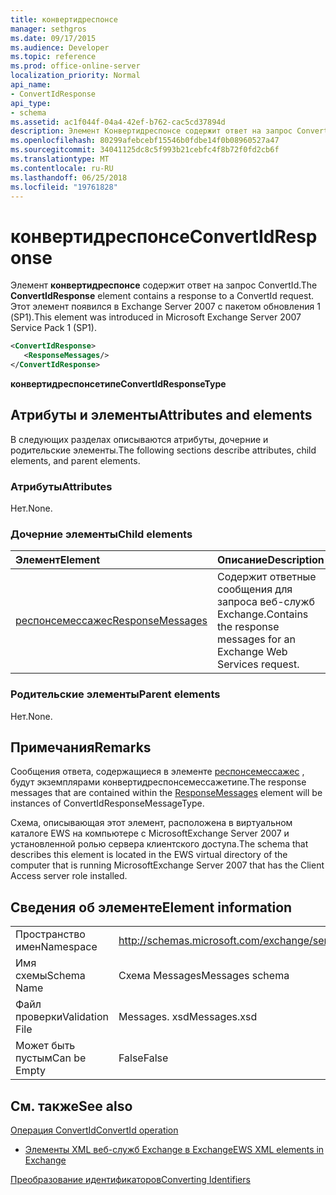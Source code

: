 ```yaml
---
title: конвертидреспонсе
manager: sethgros
ms.date: 09/17/2015
ms.audience: Developer
ms.topic: reference
ms.prod: office-online-server
localization_priority: Normal
api_name:
- ConvertIdResponse
api_type:
- schema
ms.assetid: ac1f044f-04a4-42ef-b762-cac5cd37894d
description: Элемент Конвертидреспонсе содержит ответ на запрос ConvertId. Этот элемент появился в Exchange Server 2007 с пакетом обновления 1 (SP1).
ms.openlocfilehash: 80299afebcebf15546b0fdbe14f0b08960527a47
ms.sourcegitcommit: 34041125dc8c5f993b21cebfc4f8b72f0fd2cb6f
ms.translationtype: MT
ms.contentlocale: ru-RU
ms.lasthandoff: 06/25/2018
ms.locfileid: "19761828"
---
```

# <a name="convertidresponse"></a><span data-ttu-id="f1589-104">конвертидреспонсе</span><span class="sxs-lookup"><span data-stu-id="f1589-104">ConvertIdResponse</span></span>

<span data-ttu-id="f1589-105">Элемент **конвертидреспонсе** содержит ответ на запрос ConvertId.</span><span class="sxs-lookup"><span data-stu-id="f1589-105">The **ConvertIdResponse** element contains a response to a ConvertId request.</span></span> <span data-ttu-id="f1589-106">Этот элемент появился в Exchange Server 2007 с пакетом обновления 1 (SP1).</span><span class="sxs-lookup"><span data-stu-id="f1589-106">This element was introduced in Microsoft Exchange Server 2007 Service Pack 1 (SP1).</span></span> 
  
```xml
<ConvertIdResponse>
   <ResponseMessages/>
</ConvertIdResponse>
```

 <span data-ttu-id="f1589-107">**конвертидреспонсетипе**</span><span class="sxs-lookup"><span data-stu-id="f1589-107">**ConvertIdResponseType**</span></span>
## <a name="attributes-and-elements"></a><span data-ttu-id="f1589-108">Атрибуты и элементы</span><span class="sxs-lookup"><span data-stu-id="f1589-108">Attributes and elements</span></span>

<span data-ttu-id="f1589-109">В следующих разделах описываются атрибуты, дочерние и родительские элементы.</span><span class="sxs-lookup"><span data-stu-id="f1589-109">The following sections describe attributes, child elements, and parent elements.</span></span>
  
### <a name="attributes"></a><span data-ttu-id="f1589-110">Атрибуты</span><span class="sxs-lookup"><span data-stu-id="f1589-110">Attributes</span></span>

<span data-ttu-id="f1589-111">Нет.</span><span class="sxs-lookup"><span data-stu-id="f1589-111">None.</span></span>
  
### <a name="child-elements"></a><span data-ttu-id="f1589-112">Дочерние элементы</span><span class="sxs-lookup"><span data-stu-id="f1589-112">Child elements</span></span>

|<span data-ttu-id="f1589-113">**Элемент**</span><span class="sxs-lookup"><span data-stu-id="f1589-113">**Element**</span></span>|<span data-ttu-id="f1589-114">**Описание**</span><span class="sxs-lookup"><span data-stu-id="f1589-114">**Description**</span></span>|
|:-----|:-----|
|[<span data-ttu-id="f1589-115">респонсемессажес</span><span class="sxs-lookup"><span data-stu-id="f1589-115">ResponseMessages</span></span>](responsemessages.md) <br/> |<span data-ttu-id="f1589-116">Содержит ответные сообщения для запроса веб-служб Exchange.</span><span class="sxs-lookup"><span data-stu-id="f1589-116">Contains the response messages for an Exchange Web Services request.</span></span>  <br/> |
   
### <a name="parent-elements"></a><span data-ttu-id="f1589-117">Родительские элементы</span><span class="sxs-lookup"><span data-stu-id="f1589-117">Parent elements</span></span>

<span data-ttu-id="f1589-118">Нет.</span><span class="sxs-lookup"><span data-stu-id="f1589-118">None.</span></span>
  
## <a name="remarks"></a><span data-ttu-id="f1589-119">Примечания</span><span class="sxs-lookup"><span data-stu-id="f1589-119">Remarks</span></span>

<span data-ttu-id="f1589-120">Сообщения ответа, содержащиеся в элементе [респонсемессажес](responsemessages.md) , будут экземплярами конвертидреспонсемессажетипе.</span><span class="sxs-lookup"><span data-stu-id="f1589-120">The response messages that are contained within the [ResponseMessages](responsemessages.md) element will be instances of ConvertIdResponseMessageType.</span></span> 
  
<span data-ttu-id="f1589-121">Схема, описывающая этот элемент, расположена в виртуальном каталоге EWS на компьютере с MicrosoftExchange Server 2007 и установленной ролью сервера клиентского доступа.</span><span class="sxs-lookup"><span data-stu-id="f1589-121">The schema that describes this element is located in the EWS virtual directory of the computer that is running MicrosoftExchange Server 2007 that has the Client Access server role installed.</span></span>
  
## <a name="element-information"></a><span data-ttu-id="f1589-122">Сведения об элементе</span><span class="sxs-lookup"><span data-stu-id="f1589-122">Element information</span></span>

|||
|:-----|:-----|
|<span data-ttu-id="f1589-123">Пространство имен</span><span class="sxs-lookup"><span data-stu-id="f1589-123">Namespace</span></span>  <br/> |http://schemas.microsoft.com/exchange/services/2006/messages  <br/> |
|<span data-ttu-id="f1589-124">Имя схемы</span><span class="sxs-lookup"><span data-stu-id="f1589-124">Schema Name</span></span>  <br/> |<span data-ttu-id="f1589-125">Схема Messages</span><span class="sxs-lookup"><span data-stu-id="f1589-125">Messages schema</span></span>  <br/> |
|<span data-ttu-id="f1589-126">Файл проверки</span><span class="sxs-lookup"><span data-stu-id="f1589-126">Validation File</span></span>  <br/> |<span data-ttu-id="f1589-127">Messages. xsd</span><span class="sxs-lookup"><span data-stu-id="f1589-127">Messages.xsd</span></span>  <br/> |
|<span data-ttu-id="f1589-128">Может быть пустым</span><span class="sxs-lookup"><span data-stu-id="f1589-128">Can be Empty</span></span>  <br/> |<span data-ttu-id="f1589-129">False</span><span class="sxs-lookup"><span data-stu-id="f1589-129">False</span></span>  <br/> |
   
## <a name="see-also"></a><span data-ttu-id="f1589-130">См. также</span><span class="sxs-lookup"><span data-stu-id="f1589-130">See also</span></span>



[<span data-ttu-id="f1589-131">Операция ConvertId</span><span class="sxs-lookup"><span data-stu-id="f1589-131">ConvertId operation</span></span>](convertid-operation.md)


- [<span data-ttu-id="f1589-132">Элементы XML веб-служб Exchange в Exchange</span><span class="sxs-lookup"><span data-stu-id="f1589-132">EWS XML elements in Exchange</span></span>](ews-xml-elements-in-exchange.md)


[<span data-ttu-id="f1589-133">Преобразование идентификаторов</span><span class="sxs-lookup"><span data-stu-id="f1589-133">Converting Identifiers</span></span>](http://msdn.microsoft.com/library/a5391746-b6ef-4f48-8fc8-8255258651aa%28Office.15%29.aspx)

